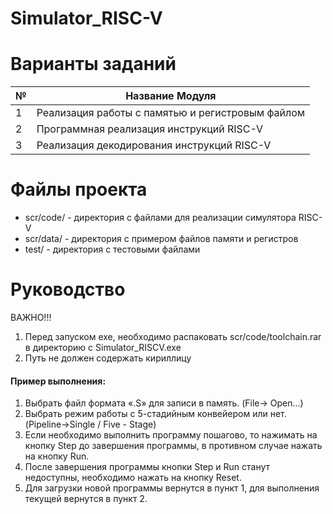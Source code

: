 # Simulator_RISC-V 

# Варианты заданий
№|Название Модуля
--- | --- |
1 | Реализация работы с памятью и регистровым файлом |
2 | Программная реализация инструкций RISC-V |
3 | Реализация декодирования инструкций RISC-V |

# Файлы проекта
+ scr/code/ - директория с файлами для реализации симулятора RISC-V
+ scr/data/ - директория с примером файлов памяти и регистров
+ test/ - директория с тестовыми файлами

# Руководство
ВАЖНО!!!
1. Перед запуском exe, необходимо распаковать scr/code/toolchain.rar в директорию с Simulator_RISCV.exe
2. Путь не должен содержать кириллицу
#### Пример выполнения:
1. Выбрать файл формата «.S» для записи в память. (File-> Open…)
2. Выбрать режим работы с 5-стадийным конвейером или нет. (Pipeline->Single / Five - Stage)
3. Если необходимо выполнить программу пошагово, то нажимать на кнопку Step до завершения программы, в противном случае нажать на кнопку Run.
4. После завершения программы кнопки Step и Run станут недоступны, необходимо нажать на кнопку Reset.
5. Для загрузки новой программы вернутся в пункт 1, для выполнения текущей вернутся в пункт 2.
